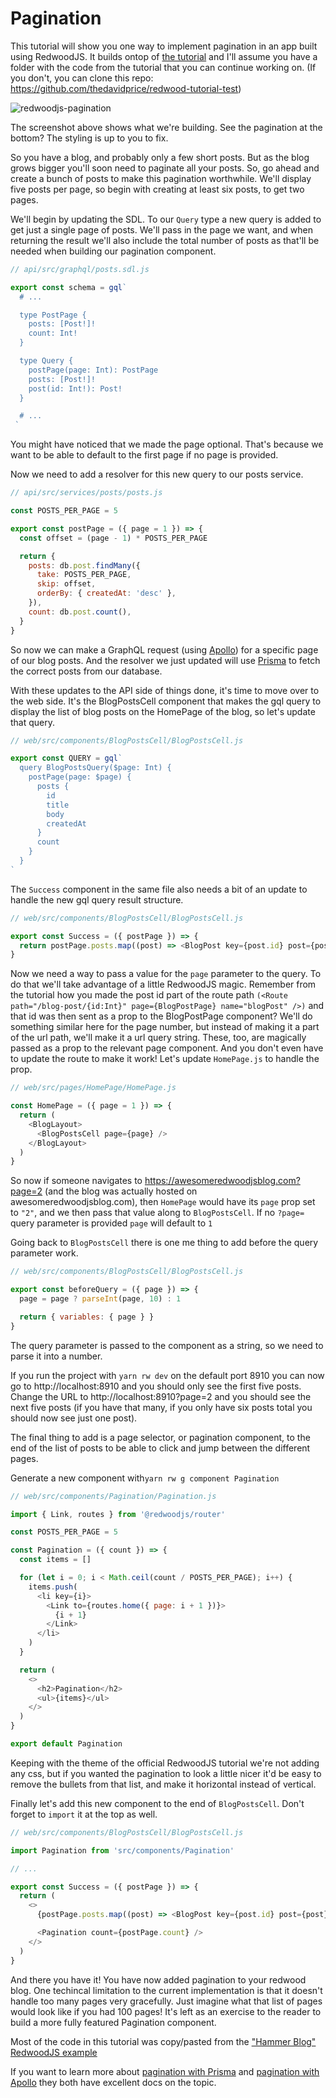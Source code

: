 # Pagination

This tutorial will show you one way to implement pagination in an app built using RedwoodJS. It builds ontop of [the tutorial](https://redwoodjs.com/tutorial) and I'll assume you have a folder with the code from the tutorial that you can continue working on. (If you don't, you can clone this repo: https://github.com/thedavidprice/redwood-tutorial-test)

![redwoodjs-pagination](https://user-images.githubusercontent.com/30793/94778130-ec6d6e00-03c4-11eb-9fd0-97cbcdf68ec2.png)

The screenshot above shows what we're building. See the pagination at the bottom? The styling is up to you to fix.

So you have a blog, and probably only a few short posts. But as the blog grows bigger you'll soon need to paginate all your posts. So, go ahead and create a bunch of posts to make this pagination worthwhile. We'll display five posts per page, so begin with creating at least six posts, to get two pages.

We'll begin by updating the SDL. To our `Query` type a new query is added to get just a single page of posts. We'll pass in the page we want, and when returning the result we'll also include the total number of posts as that'll be needed when building our pagination component.

```javascript
// api/src/graphql/posts.sdl.js

export const schema = gql`
  # ...

  type PostPage {
    posts: [Post!]!
    count: Int!
  }

  type Query {
    postPage(page: Int): PostPage
    posts: [Post!]!
    post(id: Int!): Post!
  }

  # ...
 `
```

You might have noticed that we made the page optional. That's because we want to be able to default to the first page if no page is provided.

Now we need to add a resolver for this new query to our posts service.
```javascript
// api/src/services/posts/posts.js

const POSTS_PER_PAGE = 5

export const postPage = ({ page = 1 }) => {
  const offset = (page - 1) * POSTS_PER_PAGE

  return {
    posts: db.post.findMany({
      take: POSTS_PER_PAGE,
      skip: offset,
      orderBy: { createdAt: 'desc' },
    }),
    count: db.post.count(),
  }
}
```

So now we can make a GraphQL request (using [Apollo](https://www.apollographql.com/)) for a specific page of our blog posts. And the resolver we just updated will use [Prisma](https://www.prisma.io/) to fetch the correct posts from our database.

With these updates to the API side of things done, it's time to move over to the web side. It's the BlogPostsCell component that makes the gql query to display the list of blog posts on the HomePage of the blog, so let's update that query.

```javascript
// web/src/components/BlogPostsCell/BlogPostsCell.js

export const QUERY = gql`
  query BlogPostsQuery($page: Int) {
    postPage(page: $page) {
      posts {
        id
        title
        body
        createdAt
      }
      count
    }
  }
`
```

The `Success` component in the same file also needs a bit of an update to handle the new gql query result structure.

```javascript
// web/src/components/BlogPostsCell/BlogPostsCell.js

export const Success = ({ postPage }) => {
  return postPage.posts.map((post) => <BlogPost key={post.id} post={post} />)
}
```

Now we need a way to pass a value for the `page` parameter to the query. To do that we'll take advantage of a little RedwoodJS magic. Remember from the tutorial how you made the post id part of the route path `(<Route path="/blog-post/{id:Int}" page={BlogPostPage} name="blogPost" />)` and that id was then sent as a prop to the BlogPostPage component? We'll do something similar here for the page number, but instead of making it a part of the url path, we'll make it a url query string. These, too, are magically passed as a prop to the relevant page component. And you don't even have to update the route to make it work! Let's update `HomePage.js` to handle the prop.

```javascript
// web/src/pages/HomePage/HomePage.js

const HomePage = ({ page = 1 }) => {
  return (
    <BlogLayout>
      <BlogPostsCell page={page} />
    </BlogLayout>
  )
}
```

So now if someone navigates to https://awesomeredwoodjsblog.com?page=2 (and the blog was actually hosted on awesomeredwoodjsblog.com), then `HomePage` would have its `page` prop set to `"2"`, and we then pass that value along to `BlogPostsCell`. If no `?page=` query parameter is provided `page` will default to `1`

Going back to `BlogPostsCell` there is one me thing to add before the query parameter work.

```javascript
// web/src/components/BlogPostsCell/BlogPostsCell.js

export const beforeQuery = ({ page }) => {
  page = page ? parseInt(page, 10) : 1

  return { variables: { page } }
}
```

The query parameter is passed to the component as a string, so we need to parse it into a number.

If you run the project with `yarn rw dev` on the default port 8910 you can now go to http://localhost:8910 and you should only see the first five posts. Change the URL to http://localhost:8910?page=2 and you should see the next five posts (if you have that many, if you only have six posts total you should now see just one post).

The final thing to add is a page selector, or pagination component, to the end of the list of posts to be able to click and jump between the different pages.

Generate a new component with`yarn rw g component Pagination`

```javascript
// web/src/components/Pagination/Pagination.js

import { Link, routes } from '@redwoodjs/router'

const POSTS_PER_PAGE = 5

const Pagination = ({ count }) => {
  const items = []

  for (let i = 0; i < Math.ceil(count / POSTS_PER_PAGE); i++) {
    items.push(
      <li key={i}>
        <Link to={routes.home({ page: i + 1 })}>
          {i + 1}
        </Link>
      </li>
    )
  }

  return (
    <>
      <h2>Pagination</h2>
      <ul>{items}</ul>
    </>
  )
}

export default Pagination
```

Keeping with the theme of the official RedwoodJS tutorial we're not adding any css, but if you wanted the pagination to look a little nicer it'd be easy to remove the bullets from that list, and make it horizontal instead of vertical.

Finally let's add this new component to the end of `BlogPostsCell`. Don't forget to `import` it at the top as well.

```javascript
// web/src/components/BlogPostsCell/BlogPostsCell.js

import Pagination from 'src/components/Pagination'

// ...

export const Success = ({ postPage }) => {
  return (
    <>
      {postPage.posts.map((post) => <BlogPost key={post.id} post={post} />)}

      <Pagination count={postPage.count} />
    </>
  )
}
```

And there you have it! You have now added pagination to your redwood blog. One techincal limitation to the current implementation is that it doesn't handle too many pages very gracefully. Just imagine what that list of pages would look like if you had 100 pages! It's left as an exercise to the reader to build a more fully featured Pagination component.

Most of the code in this tutorial was copy/pasted from the ["Hammer Blog" RedwoodJS example](https://github.com/redwoodjs/example-blog)

If you want to learn more about [pagination with Prisma](https://www.prisma.io/docs/reference/tools-and-interfaces/prisma-client/pagination) and [pagination with Apollo](https://www.apollographql.com/docs/react/data/pagination/) they both have excellent docs on the topic.

